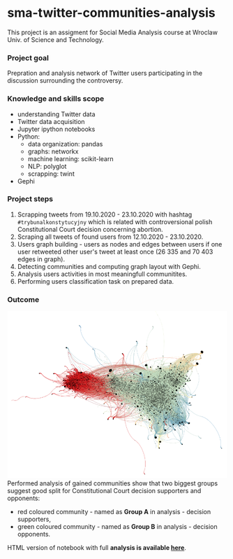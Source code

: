 # sma-twitter-communities-analysis

This project is an assigment for Social Media Analysis course at Wroclaw Univ. of Science and Technology.

### Project goal
Prepration and analysis network of Twitter users participating in the discussion surrounding the controversy.

### Knowledge and skills scope
* understanding Twitter data
* Twitter data acquisition
* Jupyter ipython notebooks
* Python:  
	* data organization: pandas
	* graphs: networkx
	* machine learning: scikit-learn
	* NLP: polyglot 
	* scrapping: twint
* Gephi

### Project steps
1. Scrapping tweets from 19.10.2020 - 23.10.2020 with hashtag `#trybunalkonstytucyjny` which is related with controversional polish Constitutional Court decision concerning abortion.
2. Scraping all tweets of found users from 12.10.2020 - 23.10.2020.
3. Users graph building - users as nodes and edges between users if one user retweeted other user's tweet at least once (26 335 and 70 403 edges in graph).
4. Detecting communities and computing graph layout with Gephi.
5. Analysis users activities in most meaningfull communitites.
6. Performing users classification task on prepared data.

### Outcome
![Graph](./gephi/graph_v2_edited.png)
Performed analysis of gained communities show that two biggest groups suggest good split for Constitutional Court decision supporters and opponents:
- red coloured community - named as **Group A** in analysis - decision supporters,
- green coloured community - named as **Group B** in analysis - decision opponents.

HTML version of notebook with full **analysis is available [here](https://kornelro.github.io/sma-twitter-communities-analysis/)**.